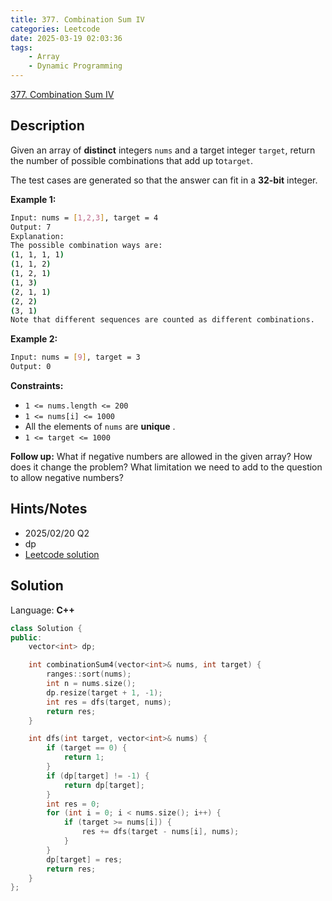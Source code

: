 ```yaml
---
title: 377. Combination Sum IV
categories: Leetcode
date: 2025-03-19 02:03:36
tags:
    - Array
    - Dynamic Programming
---
```


[377. Combination Sum IV](https://leetcode.com/problems/combination-sum-iv/description/)

## Description

Given an array of **distinct**  integers `nums` and a target integer `target`, return the number of possible combinations that add up to`target`.

The test cases are generated so that the answer can fit in a **32-bit**  integer.

**Example 1:**

```bash
Input: nums = [1,2,3], target = 4
Output: 7
Explanation:
The possible combination ways are:
(1, 1, 1, 1)
(1, 1, 2)
(1, 2, 1)
(1, 3)
(2, 1, 1)
(2, 2)
(3, 1)
Note that different sequences are counted as different combinations.
```

**Example 2:**

```bash
Input: nums = [9], target = 3
Output: 0
```

**Constraints:**

- `1 <= nums.length <= 200`
- `1 <= nums[i] <= 1000`
- All the elements of `nums` are **unique** .
- `1 <= target <= 1000`

**Follow up:**  What if negative numbers are allowed in the given array? How does it change the problem? What limitation we need to add to the question to allow negative numbers?

## Hints/Notes

- 2025/02/20 Q2
- dp
- [Leetcode solution](https://leetcode.com/problems/combination-sum-iv/editorial/)

## Solution

Language: **C++**

```C++
class Solution {
public:
    vector<int> dp;

    int combinationSum4(vector<int>& nums, int target) {
        ranges::sort(nums);
        int n = nums.size();
        dp.resize(target + 1, -1);
        int res = dfs(target, nums);
        return res;
    }

    int dfs(int target, vector<int>& nums) {
        if (target == 0) {
            return 1;
        }
        if (dp[target] != -1) {
            return dp[target];
        }
        int res = 0;
        for (int i = 0; i < nums.size(); i++) {
            if (target >= nums[i]) {
                res += dfs(target - nums[i], nums);
            }
        }
        dp[target] = res;
        return res;
    }
};
```
